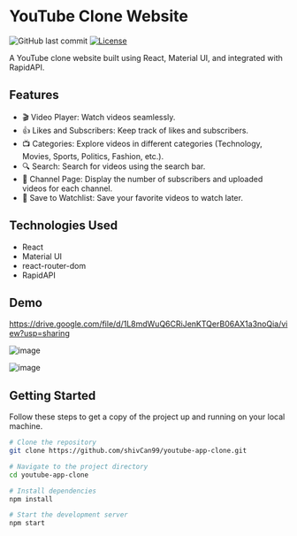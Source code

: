 # YouTube Clone Website

![GitHub last commit](https://img.shields.io/github/last-commit/YOUR_USERNAME/YOUR_REPOSITORY)
[![License](https://img.shields.io/badge/license-MIT-blue.svg)](https://opensource.org/licenses/MIT)

A YouTube clone website built using React, Material UI, and integrated with RapidAPI.

## Features

- 🎬 Video Player: Watch videos seamlessly.
- 👍 Likes and Subscribers: Keep track of likes and subscribers.
- 📺 Categories: Explore videos in different categories (Technology, Movies, Sports, Politics, Fashion, etc.).
- 🔍 Search: Search for videos using the search bar.
- 💼 Channel Page: Display the number of subscribers and uploaded videos for each channel.
- 📌 Save to Watchlist: Save your favorite videos to watch later.

## Technologies Used

- React
- Material UI
- react-router-dom
- RapidAPI

## Demo
https://drive.google.com/file/d/1L8mdWuQ6CRiJenKTQerB06AX1a3noQia/view?usp=sharing

![image](https://github.com/shivCan99/youtube-app-clone/assets/107194536/a736d6d3-5320-435a-8d5a-3cc1e82663ba)

![image](https://github.com/shivCan99/youtube-app-clone/assets/107194536/22415b68-eb7d-4bbb-8ff0-265c810f2281)


## Getting Started

Follow these steps to get a copy of the project up and running on your local machine.

```bash
# Clone the repository
git clone https://github.com/shivCan99/youtube-app-clone.git

# Navigate to the project directory
cd youtube-app-clone

# Install dependencies
npm install

# Start the development server
npm start
